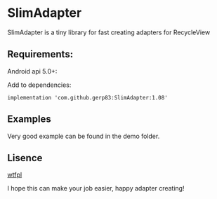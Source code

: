 # SlimAdapter
SlimAdapter is a tiny library for fast creating adapters for RecycleView

## Requirements:
Android api 5.0+:

Add to dependencies:
```
implementation 'com.github.gerp83:SlimAdapter:1.08'
```

## Examples
Very good example can be found in the demo folder.

## Lisence
[wtfpl](http://www.wtfpl.net/)

I hope this can make your job easier, happy adapter creating!
